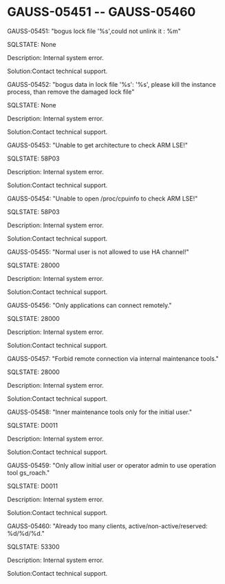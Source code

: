# GAUSS-05451 -- GAUSS-05460<a name="EN-US_TOPIC_0302072962"></a>

GAUSS-05451: "bogus lock file '%s',could not unlink it : %m"

SQLSTATE: None

Description: Internal system error.

Solution:Contact technical support.

GAUSS-05452: "bogus data in lock file '%s': '%s', please kill the instance process, than remove the damaged lock file"

SQLSTATE: None

Description: Internal system error.

Solution:Contact technical support.

GAUSS-05453: "Unable to get architecture to check ARM LSE!"

SQLSTATE: 58P03

Description: Internal system error.

Solution:Contact technical support.

GAUSS-05454: "Unable to open /proc/cpuinfo to check ARM LSE!"

SQLSTATE: 58P03

Description: Internal system error.

Solution:Contact technical support.

GAUSS-05455: "Normal user is not allowed to use HA channel!"

SQLSTATE: 28000

Description: Internal system error.

Solution:Contact technical support.

GAUSS-05456: "Only applications can connect remotely."

SQLSTATE: 28000

Description: Internal system error.

Solution:Contact technical support.

GAUSS-05457: "Forbid remote connection via internal maintenance tools."

SQLSTATE: 28000

Description: Internal system error.

Solution:Contact technical support.

GAUSS-05458: "Inner maintenance tools only for the initial user."

SQLSTATE: D0011

Description: Internal system error.

Solution:Contact technical support.

GAUSS-05459: "Only allow initial user or operator admin to use operation tool gs\_roach."

SQLSTATE: D0011

Description: Internal system error.

Solution:Contact technical support.

GAUSS-05460: "Already too many clients, active/non-active/reserved: %d/%d/%d."

SQLSTATE: 53300

Description: Internal system error.

Solution:Contact technical support.

